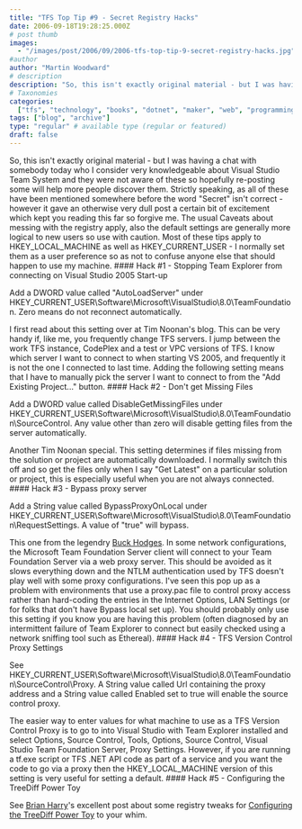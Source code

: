```yaml
---
title: "TFS Top Tip #9 - Secret Registry Hacks"
date: 2006-09-18T19:28:25.000Z
# post thumb
images:
  - "/images/post/2006/09/2006-tfs-top-tip-9-secret-registry-hacks.jpg"
#author
author: "Martin Woodward"
# description
description: "So, this isn't exactly original material - but I was having a chat with somebody today who I consider very knowledgeable about Visual Studio."
# Taxonomies
categories:
  ["tfs", "technology", "books", "dotnet", "maker", "web", "programming"]
tags: ["blog", "archive"]
type: "regular" # available type (regular or featured)
draft: false
---
```


So, this isn't exactly original material - but I was having a chat with somebody today who I consider very knowledgeable about Visual Studio Team System and they were not aware of these so hopefully re-posting some will help more people discover them. Strictly speaking, as all of these have been mentioned somewhere before the word "Secret" isn't correct - however it gave an otherwise very dull post a certain bit of excitement which kept you reading this far so forgive me. The usual Caveats about messing with the registry apply, also the default settings are generally more logical to new users so use with caution. Most of these tips apply to HKEY_LOCAL_MACHINE as well as HKEY_CURRENT_USER - I normally set them as a user preference so as not to confuse anyone else that should happen to use my machine. #### Hack #1 - Stopping Team Explorer from connecting on Visual Studio 2005 Start-up

Add a DWORD value called "AutoLoadServer" under HKEY_CURRENT_USER\Software\Microsoft\VisualStudio\8.0\TeamFoundation. Zero means do not reconnect automatically.

I first read about this setting over at Tim Noonan's blog. This can be very handy if, like me, you frequently change TFS servers. I jump between the work TFS instance, CodePlex and a test or VPC versions of TFS. I know which server I want to connect to when starting VS 2005, and frequently it is not the one I connected to last time. Adding the following setting means that I have to manually pick the server I want to connect to from the "Add Existing Project..." button. #### Hack #2 - Don't get Missing Files

Add a DWORD value called DisableGetMissingFiles under HKEY_CURRENT_USER\Software\Microsoft\VisualStudio\8.0\TeamFoundation\SourceControl. Any value other than zero will disable getting files from the server automatically.

Another Tim Noonan special. This setting determines if files missing from the solution or project are automatically downloaded. I normally switch this off and so get the files only when I say "Get Latest" on a particular solution or project, this is especially useful when you are not always connected. #### Hack #3 - Bypass proxy server

Add a String value called BypassProxyOnLocal under HKEY_CURRENT_USER\Software\Microsoft\VisualStudio\8.0\TeamFoundation\RequestSettings. A value of "true" will bypass.

This one from the legendry [Buck Hodges](http://blogs.msdn.com/buckh/). In some network configurations, the Microsoft Team Foundation Server client will connect to your Team Foundation Server via a web proxy server. This should be avoided as it slows everything down and the NTLM authentication used by TFS doesn't play well with some proxy configurations. I've seen this pop up as a problem with environments that use a proxy.pac file to control proxy access rather than hard-coding the entries in the Internet Options, LAN Settings (or for folks that don't have Bypass local set up). You should probably only use this setting if you know you are having this problem (often diagnosed by an intermittent failure of Team Explorer to connect but easily checked using a network sniffing tool such as Ethereal). #### Hack #4 - TFS Version Control Proxy Settings

See HKEY_CURRENT_USER\Software\Microsoft\VisualStudio\8.0\TeamFoundation\SourceControl\Proxy. A String value called Url containing the proxy address and a String value called Enabled set to true will enable the source control proxy.

The easier way to enter values for what machine to use as a TFS Version Control Proxy is to go to into Visual Studio with Team Explorer installed and select Options, Source Control, Tools, Options, Source Control, Visual Studio Team Foundation Server, Proxy Settings. However, if you are running a tf.exe script or TFS .NET API code as part of a service and you want the code to go via a proxy then the HKEY_LOCAL_MACHINE version of this setting is very useful for setting a default. #### Hack #5 - Configuring the TreeDiff Power Toy

See [Brian Harry](http://blogs.msdn.com/bharry/)'s excellent post about some registry tweaks for [Configuring the TreeDiff Power Toy](http://blogs.msdn.com/bharry/archive/2006/09/08/746254.aspx) to your whim.
